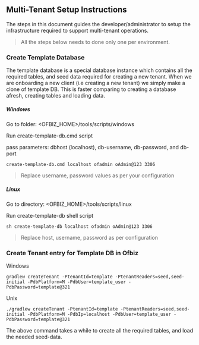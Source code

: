 

## Multi-Tenant Setup Instructions

The steps in this document guides the developer/administrator to setup the infrastructure required to support multi-tenant operations.
> All the steps below needs to done only one per environment.

### Create Template Database

The template database is a special database instance which contains all the required tables, and seed data required for 
creating a new tenant.
When we are onboarding a new client (i.e creating a new tenant) we simply make a clone of template DB.
This is faster comparing to creating a database afresh, creating tables and loading data.

##### Windows
Go to folder: <OFBIZ_HOME>/tools/scripts/windows

Run create-template-db.cmd script

pass parameters: dbhost (localhost), db-username, db-password, and db-port
~~~
create-template-db.cmd localhost ofadmin oAdmin@123 3306
~~~
> Replace username, password values as per your configuration

##### Linux

Go to directory: <OFBIZ_HOME>/tools/scripts/linux

Run create-template-db shell script

~~~
sh create-template-db localhost ofadmin oAdmin@123 3306
~~~
> Replace host, username, password as per configuration

### Create Tenant entry for Template DB in Ofbiz

Windows
~~~
gradlew createTenant -PtenantId=template -PtenantReaders=seed,seed-initial -PdbPlatform=M -PdbUser=template_user -PdbPassword=template@321
~~~
Unix
~~~
./gradlew createTenant -PtenantId=template -PtenantReaders=seed,seed-initial -PdbPlatform=M -PdbIp=localhost -PdbUser=template_user -PdbPassword=template@321
~~~

The above command takes a while to create all the required tables, and load the needed seed-data.


